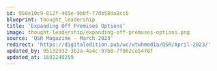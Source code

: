 ```yaml
---
id: 950e10c9-812f-465e-9b0f-77db58da8cc6
blueprint: thought_leadership
title: 'Expanding Off Premises Options'
image: thought-leadership/expanding-off-premuses-options.png
source: 'QSR Magazine - March 2023'
redirect: 'https://digitaledition.pub/wc/wtwhmedia/QSR/April-2023/'
updated_by: 95132932-3b2a-4a4c-97b8-7f062ce5478f
updated_at: 1691240259
---
```

